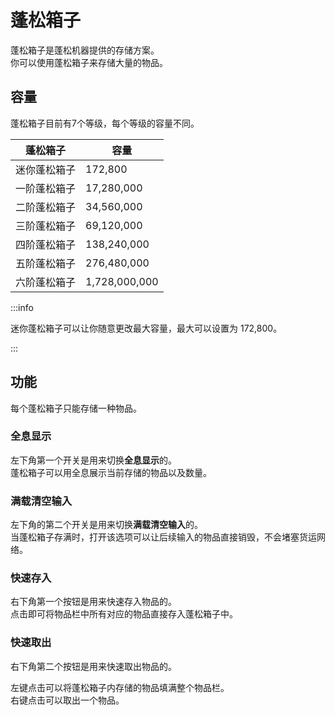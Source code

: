 # 蓬松箱子

蓬松箱子是蓬松机器提供的存储方案。  
你可以使用蓬松箱子来存储大量的物品。

## 容量

蓬松箱子目前有7个等级，每个等级的容量不同。

|  蓬松箱子   | 容量 |
| ---------- | --- |
| 迷你蓬松箱子 | 172,800 |
| 一阶蓬松箱子 | 17,280,000 |
| 二阶蓬松箱子 | 34,560,000 |
| 三阶蓬松箱子 | 69,120,000 |
| 四阶蓬松箱子 | 138,240,000 |
| 五阶蓬松箱子 | 276,480,000 |
| 六阶蓬松箱子 | 1,728,000,000 |

:::info

迷你蓬松箱子可以让你随意更改最大容量，最大可以设置为 172,800。

:::

## 功能

每个蓬松箱子只能存储一种物品。

### 全息显示

左下角第一个开关是用来切换**全息显示**的。  
蓬松箱子可以用全息展示当前存储的物品以及数量。

### 满载清空输入

左下角的第二个开关是用来切换**满载清空输入**的。  
当蓬松箱子存满时，打开该选项可以让后续输入的物品直接销毁，不会堵塞货运网络。

### 快速存入

右下角第一个按钮是用来快速存入物品的。  
点击即可将物品栏中所有对应的物品直接存入蓬松箱子中。

### 快速取出

右下角第二个按钮是用来快速取出物品的。

左键点击可以将蓬松箱子内存储的物品填满整个物品栏。  
右键点击可以取出一个物品。
